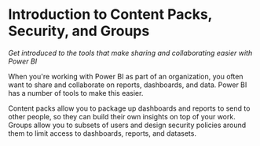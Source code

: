 <properties
   pageTitle="Introduction to Content Packs, Security, and Groups"
   description="Get introduced to the tools that make sharing and collaborating easier with Power BI."
   services="powerbi"
   documentationCenter=""
   authors="davidiseminger"
   manager="mblythe"
   editor=""
   tags=""
   featuredVideoId="HlN7o6BvIE4"
   featuredVideoThumb=""
   courseDuration=""/>

<tags
   ms.service="powerbi"
   ms.devlang="NA"
   ms.topic="article"
   ms.tgt_pltfrm="NA"
   ms.workload="powerbi"
   ms.date="02/20/2016"
   ms.author="v-jescoo"/>

# Introduction to Content Packs, Security, and Groups

*Get introduced to the tools that make sharing and collaborating easier with Power BI*

When you're working with Power BI as part of an organization, you often want to share and collaborate on reports, dashboards, and data. Power BI has a number of tools to make this easier.

Content packs allow you to package up dashboards and reports to send to other people, so they can build their own insights on top of your work. Groups allow you to subsets of users and design security policies around them to limit access to dashboards, reports, and datasets.
